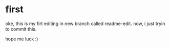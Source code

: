 # first

oke, this is my firt editing in new branch called readme-edit.
now, i just tryin to commit this.

hope me luck :)
